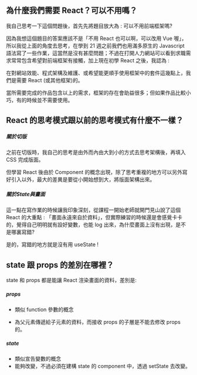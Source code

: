 ## 為什麼我們需要 React？可以不用嗎？

我自己思考一下這個問題後，首先先將題目放大為 : 可以不用前端框架嗎? 

因為我想這個題目的答案應該不是「不用 React 也可以啊，可以改用 Vue 喔」，所以我從上面的角度去思考，在學到 21 週之前我們也用滿多原生的 Javascript 語法寫了一些作業，這當然是沒有甚麼問題；不過在打開人力網站可以看到求職需求常常包含希望對前端框架有接觸，加上現在初學 React 之後，我認為 : 

在對網站效能、程式架構及維護、或希望能更順手使用框架中的套件這幾點上，我們是需要 React (或其他框架)的。

當所需要完成的作品包含以上的需求，框架的存在會助益很多；但如果作品比較小巧，有的時候並不需要使用。

## React 的思考模式跟以前的思考模式有什麼不一樣？

##### 關於切版

之前在切版時，我自己的思考是由外而內由大到小的方式去思考架構後，再填入 CSS 完成版面。

但學習 React 後由於 Component 的概念出現，除了思考重複的地方可以另外寫好引入以外，最大的差異是要從小開始想到大，將版面架構出來。

##### 關於State與畫面

這一點在寫作業的時候讓我印象深刻，從課程一開始老師就開門見山說了這個 React 的大重點 : 「畫面永遠來自於資料」，但實際練習的時候還是會感覺卡卡的，覺得自己明明就有設好變數，也能 log 出來，為什麼畫面上沒有出現，是不是哪裏寫錯?

是的，寫錯的地方就是沒有用 useState !


## state 跟 props 的差別在哪裡？

state 和 props 都是能讓 React 渲染畫面的資料，差別是:

##### props

- 類似 function 參數的概念

- 為父元素傳遞給子元素的資料，而接收 props 的子層是不能去修改 props 的。

##### state

- 類似宣告變數的概念
- 能夠改變，不過必須在建構 state 的 component 中，透過 setState 去改變。
